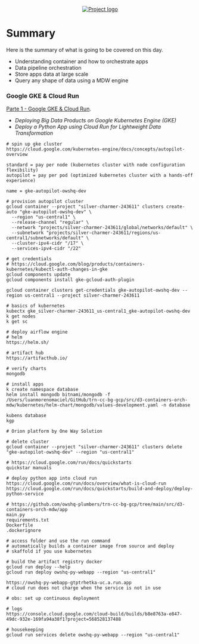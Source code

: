 <p align="center">
  <a href="" rel="noopener">
    <img src="https://github.com/owshq-plumbers/trn-cc-bg-gcp/blob/main/images/day3-summary.png" alt="Project logo">
 </a>
</p>


# Summary
Here is the summary of what is going to be covered on this day.

* Understanding container and how to orchestrate apps 
* Data pipeline orchestration 
* Store apps data at large scale
* Query any shape of data using a MDW engine


### Google GKE & Cloud Run
[Parte 1 - Google GKE & Cloud Run](https://github.com/owshq-plumbers/trn-cc-bg-gcp/blob/main/docs/d3.1_gke_cloud_run.excalidraw.png).

- *Deploying Big Data Products on Google Kubernetes Engine (GKE)*
- *Deploy a Python App using Cloud Run for Lightweight Data Transformation*

```shell
# spin up gke cluster
https://cloud.google.com/kubernetes-engine/docs/concepts/autopilot-overview

standard = pay per node (kubernetes cluster with node configuration flexibility)
autopilot = pay per pod (optimized kubernetes cluster with a hands-off experience)

name = gke-autopilot-owshq-dev

# provision autopilot cluster
gcloud container --project "silver-charmer-243611" clusters create-auto "gke-autopilot-owshq-dev" \
  --region "us-central1" \
  --release-channel "regular" \
  --network "projects/silver-charmer-243611/global/networks/default" \
  --subnetwork "projects/silver-charmer-243611/regions/us-central1/subnetworks/default" \
  --cluster-ipv4-cidr "/17" \
  --services-ipv4-cidr "/22"

# get credentials
# https://cloud.google.com/blog/products/containers-kubernetes/kubectl-auth-changes-in-gke
gcloud components update
gcloud components install gke-gcloud-auth-plugin

gcloud container clusters get-credentials gke-autopilot-owshq-dev --region us-central1 --project silver-charmer-243611

# basics of kubernetes
kubectx gke_silver-charmer-243611_us-central1_gke-autopilot-owshq-dev
k get nodes
k get sc

# deploy airflow engine
# helm
https://helm.sh/

# artifact hub
https://artifacthub.io/

# verify charts
mongodb

# install apps 
k create namespace database
helm install mongodb bitnami/mongodb -f /Users/luanmorenomaciel/GitHub/trn-cc-bg-gcp/src/d3-containers-orch-mdw/kubernetes/helm-chart/mongodb/values-development.yaml -n database

kubens database
kgp

# Orion platform by One Way Solution

# delete cluster
gcloud container --project "silver-charmer-243611" clusters delete "gke-autopilot-owshq-dev" --region "us-central1"
```

```shell
# https://cloud.google.com/run/docs/quickstarts
quickstar manuals

# deploy python app into cloud run
https://cloud.google.com/run/docs/overview/what-is-cloud-run
https://cloud.google.com/run/docs/quickstarts/build-and-deploy/deploy-python-service

# https://github.com/owshq-plumbers/trn-cc-bg-gcp/tree/main/src/d3-containers-orch-mdw/app
main.py
requirements.txt
Dockerfile
.dockerignore

# access folder and use the run command
# automatically builds a container image from source and deploy
# skaffold if you use kubernetes

# build the artifact registry docker
gcloud run deploy --help
gcloud run deploy owshq-py-webapp --region "us-central1"

https://owshq-py-webapp-gtptrhetka-uc.a.run.app
# cloud run does not charge when the service is not in use

# obs: set up continuous deployment

# logs
https://console.cloud.google.com/cloud-build/builds/b8e8763a-e847-49dc-932e-169fa94a38f1?project=568528137488

# housekeeping
gcloud run services delete owshq-py-webapp --region "us-central1"
```

